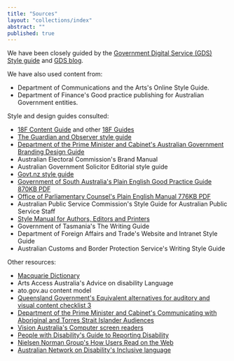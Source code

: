 ```yaml
---
title: "Sources"
layout: "collections/index"
abstract: ""
published: true
---
```


We have been closely guided by the [Government Digital Service (GDS) Style guide](https://www.gov.uk/guidance/style-guide) and [GDS blog](https://gds.blog.gov.uk/).

We have also used content from:

- Department of Communications and the Arts's Online Style Guide.
- Department of Finance's Good practice publishing for Australian Government entities.

Style and design guides consulted:

- [18F Content Guide](https://pages.18f.gov/content-guide/) and other [18F Guides](https://pages.18f.gov/guides/)
- [The Guardian and Observer style guide](https://www.theguardian.com/info/series/guardian-and-observer-style-guide)
- [Department of the Prime Minister and Cabinet's Australian Government Branding Design Guide](https://www.dpmc.gov.au/sites/default/files/publications/Australian_Government_Branding_Design_Guidelines.pdf)
- Australian Electoral Commission's Brand Manual
- Australian Government Solicitor Editorial style guide
- [Govt.nz style guide](https://www.govt.nz/about/about-this-website/style-and-design/the-govt-nz-style-guide/#how-we-write)
- [Government of South Australia's Plain English Good Practice Guide 870KB PDF](http://publicsector.sa.gov.au/wp-content/uploads/20070101-Good-practice-guide-Plain-English.pdf)
- [Office of Parliamentary Counsel's Plain English Manual 776KB PDF](https://www.opc.gov.au/about/docs/Plain_English.pdf)
- Australian Public Service Commission's Style Guide for Australian Public Service Staff
- [Style Manual for Authors, Editors and Printers](http://www.australia.gov.au/about-government/publications/style-manual)
- Government of Tasmania's The Writing Guide
- Department of Foreign Affairs and Trade's Website and Intranet Style Guide
- Australian Customs and Border Protection Service's Writing Style Guide

Other resources:

- [Macquarie Dictionary](https://www.macquariedictionary.com.au/)
- Arts Access Australia's Advice on disability Language
- ato.gov.au content model
- [Queensland Government's Equivalent alternatives for auditory and visual content checklist 3](http://www.qld.gov.au/web/cue/module7/checkpoints/checkpoint03/)
- [Department of the Prime Minister and Cabinet's Communicating with Aboriginal and Torres Strait Islander Audiences](https://www.dpmc.gov.au/resource-centre/indigenous-affairs/communicating-aboriginal-and-torres-strait-islander-audiences)
- [Vision Australia's Computer screen readers](http://www.visionaustralia.org/living-with-low-vision/learning-to-live-independently/using-technology-and-computers/technology-overview/computer-screen-readers)
- [People with Disability's Guide to Reporting Disability](http://www.pwd.org.au/library/guide-to-reporting-disability.html)
- [Nielsen Norman Group's How Users Read on the Web](https://www.nngroup.com/articles/how-users-read-on-the-web/)
- [Australian Network on Disability's Inclusive language](http://www.and.org.au/pages/inclusive-language.html)
